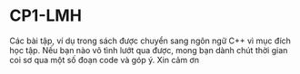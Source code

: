 # CP1-LMH
Các bài tập, ví dụ trong sách được chuyển sang ngôn ngữ C++ vì mục đích học tập.
Nếu bạn nào vô tình lướt qua được, mong bạn dành chút thời gian coi sơ qua một số đoạn code và góp ý. Xin cảm ơn
